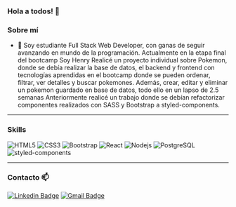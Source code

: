 ### Hola a todos! 👋

### Sobre mí
- 💬  Soy estudiante Full Stack Web Developer, con ganas de seguir avanzando en mundo de la programación. Actualmente en la etapa final del bootcamp Soy Henry
Realicé un proyecto individual sobre Pokemon, donde se debía realizar la base de datos, el backend y frontend con tecnologías aprendidas en el bootcamp donde se pueden ordenar, filtrar, ver detalles y buscar pokemones. Además, crear, editar y eliminar un pokemon guardado en base de datos, todo ello en un lapso de 2.5 semanas
Anteriormente realicé un trabajo donde se debían refactorizar componentes realizados con SASS y Bootstrap a styled-components.

---

### Skills
![HTML5](https://img.shields.io/badge/-HTML5-E34F26?style=flat-square&logo=html5&logoColor=white)
![CSS3](https://img.shields.io/badge/-CSS3-1572B6?style=flat-square&logo=css3)
![Bootstrap](https://img.shields.io/badge/-Bootstrap-563D7C?style=flat-square&logo=bootstrap)
![React](https://img.shields.io/badge/-React-black?style=flat-square&logo=react)
![Nodejs](https://img.shields.io/badge/-Nodejs-black?style=flat-square&logo=Node.js)
![PostgreSQL](https://img.shields.io/badge/-PostgreSQL-336791?style=flat-square&logo=postgresql)
![styled-components](https://img.shields.io/badge/%F0%9F%92%85%20styled--components-orange.svg?style=flat-square&colorB=daa357)

---

### Contacto 📫
[![Linkedin Badge](https://img.shields.io/badge/-LinkedIn-blue?style=flat-square&logo=Linkedin&logoColor=white&link=https://www.linkedin.com/in/fran-gonzalez13/)](https://www.linkedin.com/in/fran-gonzalez13/)
[![Gmail Badge](https://img.shields.io/badge/-Gmail-c14438?style=flat-square&logo=Gmail&logoColor=white&link=mailto:fegll87@gmail.com)](mailto:fegll87@gmail.com)
